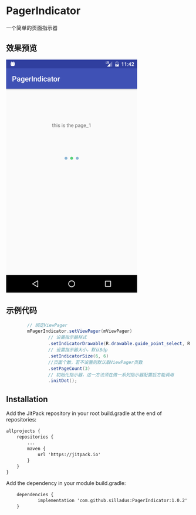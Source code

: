 ﻿# PagerIndicator
一个简单的页面指示器

效果预览
-------  

![image](https://github.com/silladus/PagerIndicator/blob/master/PagerIndicator/img/view.png)

示例代码
-------
```java
        // 绑定ViewPager
        mPagerIndicator.setViewPager(mViewPager)
                // 设置指示器样式
                .setIndicatorDrawable(R.drawable.guide_point_select, R.drawable.guide_point_normal)
                // 设置指示器大小，默认8dp
                .setIndicatorSize(6, 6)
                //页面个数，若不设置则默认取ViewPager页数
				.setPageCount(3)
				// 初始化指示器，这一方法须在做一系列指示器配置后方能调用
                .initDot();
```
Installation
-------
Add the JitPack repository in your root build.gradle at the end of repositories:
```
allprojects {
    repositories {
        ...
        maven {
            url 'https://jitpack.io'
        }
    }
}
```
Add the dependency in your module build.gradle:
```
    dependencies {
	        implementation 'com.github.silladus:PagerIndicator:1.0.2'
	}
```